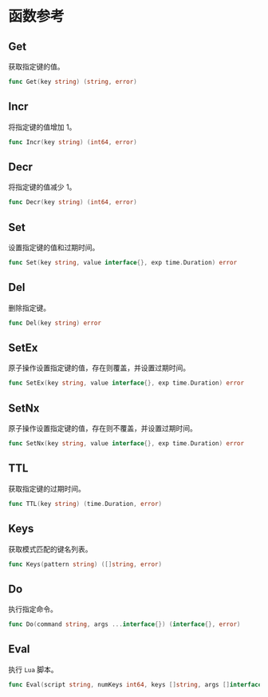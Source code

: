 # 函数参考

## Get
获取指定键的值。
```go
func Get(key string) (string, error)
```
## Incr
将指定键的值增加 1。
```go
func Incr(key string) (int64, error)
```

## Decr
将指定键的值减少 1。
```go
func Decr(key string) (int64, error)
```

## Set
设置指定键的值和过期时间。
```go
func Set(key string, value interface{}, exp time.Duration) error
```

## Del
删除指定键。
```go
func Del(key string) error
```

## SetEx
原子操作设置指定键的值，存在则覆盖，并设置过期时间。
```go
func SetEx(key string, value interface{}, exp time.Duration) error
```

## SetNx
原子操作设置指定键的值，存在则不覆盖，并设置过期时间。
```go
func SetNx(key string, value interface{}, exp time.Duration) error
```

## TTL
获取指定键的过期时间。
```go
func TTL(key string) (time.Duration, error)
```

## Keys
获取模式匹配的键名列表。
```go
func Keys(pattern string) ([]string, error)
```

## Do
执行指定命令。
```go
func Do(command string, args ...interface{}) (interface{}, error)
```

## Eval
执行 `Lua` 脚本。
```go
func Eval(script string, numKeys int64, keys []string, args []interface{}) (interface{}, error)
```
